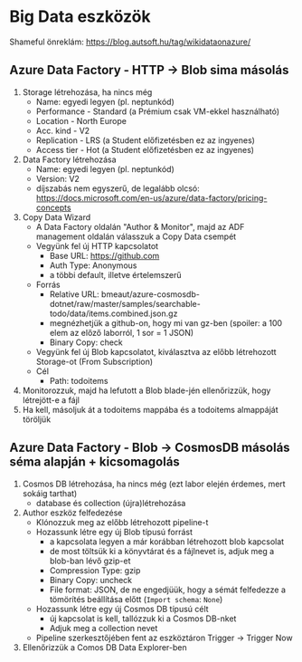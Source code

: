 # Big Data eszközök
Shameful önreklám: https://blog.autsoft.hu/tag/wikidataonazure/

## Azure Data Factory - HTTP -> Blob sima másolás
1. Storage létrehozása, ha nincs még
    - Name: egyedi legyen (pl. neptunkód)
    - Performance - Standard (a Prémium csak VM-ekkel használható)
    - Location - North Europe
    - Acc. kind - V2
    - Replication - LRS (a Student előfizetésben ez az ingyenes)
    - Access tier - Hot (a Student előfizetésben ez az ingyenes)
2. Data Factory létrehozása
    - Name: egyedi legyen (pl. neptunkód)
    - Version: V2
    - díjszabás nem egyszerű, de legalább olcsó: https://docs.microsoft.com/en-us/azure/data-factory/pricing-concepts
3. Copy Data Wizard
    - A Data Factory oldalán "Author & Monitor", majd az ADF management oldalán válasszuk a Copy Data csempét
    - Vegyünk fel új HTTP kapcsolatot
        - Base URL: https://github.com
        - Auth Type: Anonymous
        - a többi default, illetve értelemszerű
    - Forrás
        - Relative URL: bmeaut/azure-cosmosdb-dotnet/raw/master/samples/searchable-todo/data/items.combined.json.gz
        - megnézhetjük a github-on, hogy mi van gz-ben (spoiler: a 100 elem az előző laborról, 1 sor = 1 JSON)
        - Binary Copy: check
    - Vegyünk fel új Blob kapcsolatot, kiválasztva az előbb létrehozott Storage-ot (From Subscription)
    - Cél
        - Path: todoitems   
4. Monitorozzuk, majd ha lefutott a Blob blade-jén ellenőrizzük, hogy létrejött-e a fájl
5. Ha kell, másoljuk át a todoitems mappába és a todoitems almappáját töröljük

## Azure Data Factory - Blob -> CosmosDB másolás séma alapján + kicsomagolás
1. Cosmos DB létrehozása, ha nincs még (ezt labor elején érdemes, mert sokáig tarthat)
    - database és collection (újra)létrehozása
2. Author eszköz felfedezése
    - Klónozzuk meg az előbb létrehozott pipeline-t
    - Hozassunk létre egy új Blob típusú forrást
        - a kapcsolata legyen a már korábban létrehozott blob kapcsolat
        - de most töltsük ki a könyvtárat és a fájlnevet is, adjuk meg a blob-ban lévő gzip-et
        - Compression Type: gzip
        - Binary Copy: uncheck
        - File format: JSON, de ne engedjüük, hogy a sémát felfedezze a tömörítés beállítása előtt (`Import schema`: `None`)
    - Hozassunk létre egy új Cosmos DB típusú célt
        - új kapcsolat is kell, tallózzuk ki a Cosmos DB-nket
        - Adjuk meg a collection nevet
    - Pipeline szerkesztőjében fent az eszköztáron Trigger -> Trigger Now
3. Ellenőrizzük a Comos DB  Data Explorer-ben








    
